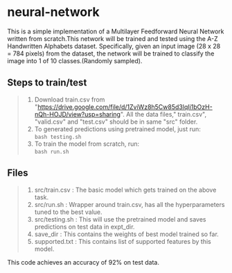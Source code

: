 # neural-network

This is a simple implementation of a Multilayer Feedforward Neural Network written from scratch.This network will be trained and
tested using the A-Z Handwritten Alphabets dataset. Specifically, given an input image
(28 x 28 = 784 pixels) from the dataset, the network will be trained to classify the image
into 1 of 10 classes.(Randomly sampled). 

## Steps to train/test
> 1. Download train.csv from "https://drive.google.com/file/d/1ZviWz8h5Cw85d3lqIi1bOzH-nQh-HOJD/view?usp=sharing". All the data files," train.csv", "valid.csv" and "test.csv" should be in same "src" folder. <br/>
> 2. To generated predictions using pretrained model, just run: <br/>
>       `bash testing.sh`
> 3. To train the model from scratch, run: <br/>
>       `bash run.sh`
    
## Files
> 1. src/train.csv : The basic model which gets trained on the above task. <br/>
> 2. src/run.sh : Wrapper around train.csv, has all the hyperparameters tuned to the best value. <br/>
> 3. src/testing.sh : This will use the pretrained model and saves predictions on test data in expt_dir. <br/>
> 4. save_dir : This contains the weights of best model trained so far. <br/>
> 5. supported.txt : This contains list of supported features by this model.

This code achieves an accuracy of 92% on test data.
